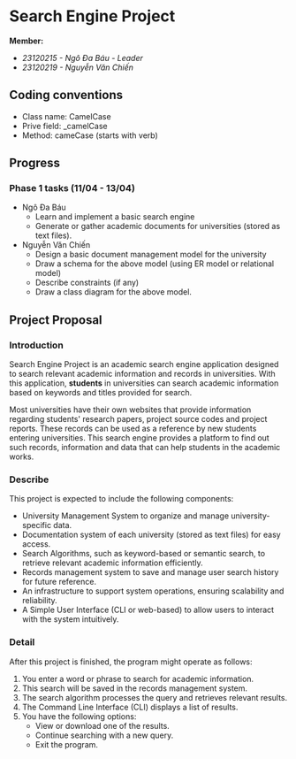 # Search Engine Project  
**Member:**  
- *23120215 - Ngô Đa Báu - Leader*  
- *23120219 - Nguyễn Văn Chiến*  

## Coding conventions
- Class name: CamelCase
- Prive field: _camelCase
- Method: cameCase (starts with verb)

## Progress
### Phase 1 tasks (11/04 - 13/04)
- Ngô Đa Báu
    - Learn and implement a basic search engine
    - Generate or gather academic documents for universities (stored as text files).
- Nguyễn Văn Chiến
    - Design a basic document management model for the university
    - Draw a schema for the above model (using ER model or relational model)
    - Describe constraints (if any)
    - Draw a class diagram for the above model.


## Project Proposal  
### Introduction  
Search Engine Project is an academic search engine application designed to search relevant academic information and records in universities. With this application, **students** in universities can search academic information based on keywords and titles provided for search.  

Most universities have their own websites that provide information regarding students' research papers, project source codes and project reports. These records can be used as a reference by new students entering universities. This search engine provides a platform to find out such records, information and data that can help students in the academic works.  

### Describe  
This project is expected to include the following components:  
- University Management System to organize and manage university-specific data.
- Documentation system of each university (stored as text files) for easy access.
- Search Algorithms, such as keyword-based or semantic search, to retrieve relevant academic information efficiently.
- Records management system to save and manage user search history for future reference.
- An infrastructure to support system operations, ensuring scalability and reliability.
- A Simple User Interface (CLI or web-based) to allow users to interact with the system intuitively.

### Detail  
After this project is finished, the program might operate as follows:  
1. You enter a word or phrase to search for academic information.
2. This search will be saved in the records management system.
3. The search algorithm processes the query and retrieves relevant results.
4. The Command Line Interface (CLI) displays a list of results.
5. You have the following options:
    - View or download one of the results.
    - Continue searching with a new query.
    - Exit the program.
